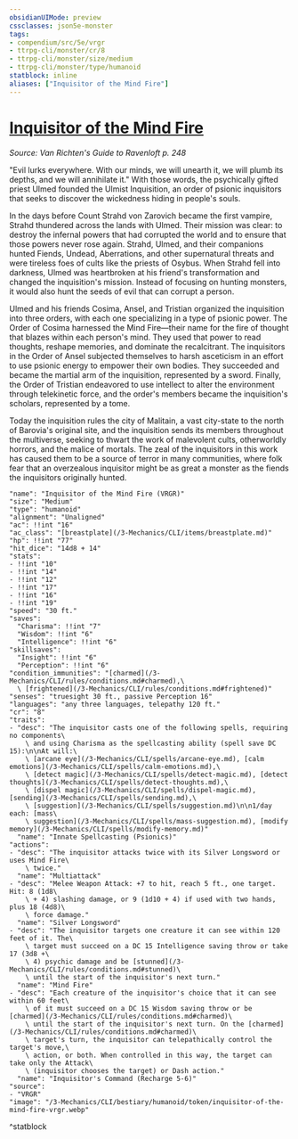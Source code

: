 ```yaml
---
obsidianUIMode: preview
cssclasses: json5e-monster
tags:
- compendium/src/5e/vrgr
- ttrpg-cli/monster/cr/8
- ttrpg-cli/monster/size/medium
- ttrpg-cli/monster/type/humanoid
statblock: inline
aliases: ["Inquisitor of the Mind Fire"]
---
```

# [Inquisitor of the Mind Fire](3-Mechanics\CLI\bestiary\humanoid/inquisitor-of-the-mind-fire-vrgr.md)
*Source: Van Richten's Guide to Ravenloft p. 248*  

"Evil lurks everywhere. With our minds, we will unearth it, we will plumb its depths, and we will annihilate it." With those words, the psychically gifted priest Ulmed founded the Ulmist Inquisition, an order of psionic inquisitors that seeks to discover the wickedness hiding in people's souls.

In the days before Count Strahd von Zarovich became the first vampire, Strahd thundered across the lands with Ulmed. Their mission was clear: to destroy the infernal powers that had corrupted the world and to ensure that those powers never rose again. Strahd, Ulmed, and their companions hunted Fiends, Undead, Aberrations, and other supernatural threats and were tireless foes of cults like the priests of Osybus. When Strahd fell into darkness, Ulmed was heartbroken at his friend's transformation and changed the inquisition's mission. Instead of focusing on hunting monsters, it would also hunt the seeds of evil that can corrupt a person.

Ulmed and his friends Cosima, Ansel, and Tristian organized the inquisition into three orders, with each one specializing in a type of psionic power. The Order of Cosima harnessed the Mind Fire—their name for the fire of thought that blazes within each person's mind. They used that power to read thoughts, reshape memories, and dominate the recalcitrant. The inquisitors in the Order of Ansel subjected themselves to harsh asceticism in an effort to use psionic energy to empower their own bodies. They succeeded and became the martial arm of the inquisition, represented by a sword. Finally, the Order of Tristian endeavored to use intellect to alter the environment through telekinetic force, and the order's members became the inquisition's scholars, represented by a tome.

Today the inquisition rules the city of Malitain, a vast city-state to the north of Barovia's original site, and the inquisition sends its members throughout the multiverse, seeking to thwart the work of malevolent cults, otherworldly horrors, and the malice of mortals. The zeal of the inquisitors in this work has caused them to be a source of terror in many communities, where folk fear that an overzealous inquisitor might be as great a monster as the fiends the inquisitors originally hunted.

```statblock
"name": "Inquisitor of the Mind Fire (VRGR)"
"size": "Medium"
"type": "humanoid"
"alignment": "Unaligned"
"ac": !!int "16"
"ac_class": "[breastplate](/3-Mechanics/CLI/items/breastplate.md)"
"hp": !!int "77"
"hit_dice": "14d8 + 14"
"stats":
- !!int "10"
- !!int "14"
- !!int "12"
- !!int "17"
- !!int "16"
- !!int "19"
"speed": "30 ft."
"saves":
  "Charisma": !!int "7"
  "Wisdom": !!int "6"
  "Intelligence": !!int "6"
"skillsaves":
  "Insight": !!int "6"
  "Perception": !!int "6"
"condition_immunities": "[charmed](/3-Mechanics/CLI/rules/conditions.md#charmed),\
  \ [frightened](/3-Mechanics/CLI/rules/conditions.md#frightened)"
"senses": "truesight 30 ft., passive Perception 16"
"languages": "any three languages, telepathy 120 ft."
"cr": "8"
"traits":
- "desc": "The inquisitor casts one of the following spells, requiring no components\
    \ and using Charisma as the spellcasting ability (spell save DC 15):\n\nAt will:\
    \ [arcane eye](/3-Mechanics/CLI/spells/arcane-eye.md), [calm emotions](/3-Mechanics/CLI/spells/calm-emotions.md),\
    \ [detect magic](/3-Mechanics/CLI/spells/detect-magic.md), [detect thoughts](/3-Mechanics/CLI/spells/detect-thoughts.md),\
    \ [dispel magic](/3-Mechanics/CLI/spells/dispel-magic.md), [sending](/3-Mechanics/CLI/spells/sending.md),\
    \ [suggestion](/3-Mechanics/CLI/spells/suggestion.md)\n\n1/day each: [mass\
    \ suggestion](/3-Mechanics/CLI/spells/mass-suggestion.md), [modify memory](/3-Mechanics/CLI/spells/modify-memory.md)"
  "name": "Innate Spellcasting (Psionics)"
"actions":
- "desc": "The inquisitor attacks twice with its Silver Longsword or uses Mind Fire\
    \ twice."
  "name": "Multiattack"
- "desc": "Melee Weapon Attack: +7 to hit, reach 5 ft., one target. Hit: 8 (1d8\
    \ + 4) slashing damage, or 9 (1d10 + 4) if used with two hands, plus 18 (4d8)\
    \ force damage."
  "name": "Silver Longsword"
- "desc": "The inquisitor targets one creature it can see within 120 feet of it. The\
    \ target must succeed on a DC 15 Intelligence saving throw or take 17 (3d8 +\
    \ 4) psychic damage and be [stunned](/3-Mechanics/CLI/rules/conditions.md#stunned)\
    \ until the start of the inquisitor's next turn."
  "name": "Mind Fire"
- "desc": "Each creature of the inquisitor's choice that it can see within 60 feet\
    \ of it must succeed on a DC 15 Wisdom saving throw or be [charmed](/3-Mechanics/CLI/rules/conditions.md#charmed)\
    \ until the start of the inquisitor's next turn. On the [charmed](/3-Mechanics/CLI/rules/conditions.md#charmed)\
    \ target's turn, the inquisitor can telepathically control the target's move,\
    \ action, or both. When controlled in this way, the target can take only the Attack\
    \ (inquisitor chooses the target) or Dash action."
  "name": "Inquisitor's Command (Recharge 5-6)"
"source":
- "VRGR"
"image": "/3-Mechanics/CLI/bestiary/humanoid/token/inquisitor-of-the-mind-fire-vrgr.webp"
```
^statblock